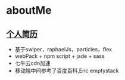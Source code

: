 aboutMe
===
[个人简历](http://7xs0qf.com1.z0.glb.clouddn.com/)
---
- 基于swiper，raphaelJs，particles，flex
- webPack + npm script + jade + sass
- 七牛云cdn加速
- 移动端中间参考了百度百科,Eric emptystack
